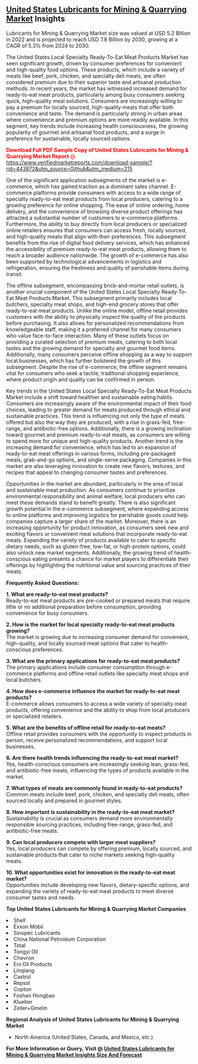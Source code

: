 <h2><a href="https://www.verifiedmarketreports.com/download-sample/?rid=443872&amp;utm_source=Github&amp;utm_medium=215" target="_blank">United States Lubricants for Mining & Quarrying Market</a> Insights</h2><p>Lubricants for Mining & Quarrying Market size was valued at USD 5.2 Billion in 2022 and is projected to reach USD 7.8 Billion by 2030, growing at a CAGR of 5.3% from 2024 to 2030.</p><p><p>The United States Local Specialty Ready-To-Eat Meat Products Market has seen significant growth, driven by consumer preferences for convenient and high-quality food options. These products, which include a variety of meats like beef, pork, chicken, and specialty deli meats, are often considered premium due to their superior taste and artisanal production methods. In recent years, the market has witnessed increased demand for ready-to-eat meat products, particularly among busy consumers seeking quick, high-quality meal solutions. Consumers are increasingly willing to pay a premium for locally sourced, high-quality meats that offer both convenience and taste. The demand is particularly strong in urban areas where convenience and premium options are more readily available. In this segment, key trends include increasing health consciousness, the growing popularity of gourmet and artisanal food products, and a surge in preference for sustainable, locally sourced options. <p><span class=""><span style="color: #ff0000;"><strong>Download Full PDF Sample Copy of United States Lubricants for Mining & Quarrying Market Report</strong> @ </span><a href="https://www.verifiedmarketreports.com/download-sample/?rid=443872&amp;utm_source=Github&amp;utm_medium=215" target="_blank">https://www.verifiedmarketreports.com/download-sample/?rid=443872&amp;utm_source=Github&amp;utm_medium=215</a></span></p></p><p>One of the significant application subsegments of the market is e-commerce, which has gained traction as a dominant sales channel. E-commerce platforms provide consumers with access to a wide range of specialty ready-to-eat meat products from local producers, catering to a growing preference for online shopping. The ease of online ordering, home delivery, and the convenience of browsing diverse product offerings has attracted a substantial number of customers to e-commerce platforms. Furthermore, the ability to buy directly from local producers or specialized online retailers ensures that consumers can access fresh, locally sourced, and high-quality meats that align with their preferences. This subsegment benefits from the rise of digital food delivery services, which has enhanced the accessibility of premium ready-to-eat meat products, allowing them to reach a broader audience nationwide. The growth of e-commerce has also been supported by technological advancements in logistics and refrigeration, ensuring the freshness and quality of perishable items during transit.</p><p>The offline subsegment, encompassing brick-and-mortar retail outlets, is another crucial component of the United States Local Specialty Ready-To-Eat Meat Products Market. This subsegment primarily includes local butchers, specialty meat shops, and high-end grocery stores that offer ready-to-eat meat products. Unlike the online model, offline retail provides customers with the ability to physically inspect the quality of the products before purchasing. It also allows for personalized recommendations from knowledgeable staff, making it a preferred channel for many consumers who value face-to-face interaction. Many of these outlets focus on providing a curated selection of premium meats, catering to both local tastes and the growing demand for specialty and gourmet food items. Additionally, many consumers perceive offline shopping as a way to support local businesses, which has further bolstered the growth of this subsegment. Despite the rise of e-commerce, the offline segment remains vital for consumers who seek a tactile, traditional shopping experience, where product origin and quality can be confirmed in person.</p><p>Key trends in the United States Local Specialty Ready-To-Eat Meat Products Market include a shift toward healthier and sustainable eating habits. Consumers are increasingly aware of the environmental impact of their food choices, leading to greater demand for meats produced through ethical and sustainable practices. This trend is influencing not only the type of meats offered but also the way they are produced, with a rise in grass-fed, free-range, and antibiotic-free options. Additionally, there is a growing inclination toward gourmet and premium ready-to-eat meats, as consumers are willing to spend more for unique and high-quality products. Another trend is the increasing demand for convenience, which has led to an expansion of ready-to-eat meat offerings in various forms, including pre-packaged meals, grab-and-go options, and single-serve packaging. Companies in this market are also leveraging innovation to create new flavors, textures, and recipes that appeal to changing consumer tastes and preferences.</p><p>Opportunities in the market are abundant, particularly in the area of local and sustainable meat production. As consumers continue to prioritize environmental responsibility and animal welfare, local producers who can meet these demands stand to benefit greatly. There is also significant growth potential in the e-commerce subsegment, where expanding access to online platforms and improving logistics for perishable goods could help companies capture a larger share of the market. Moreover, there is an increasing opportunity for product innovation, as consumers seek new and exciting flavors or convenient meal solutions that incorporate ready-to-eat meats. Expanding the variety of products available to cater to specific dietary needs, such as gluten-free, low-fat, or high-protein options, could also unlock new market segments. Additionally, the growing trend of health-conscious eating presents a chance for market players to differentiate their offerings by highlighting the nutritional value and sourcing practices of their meats.</p><p><strong>Frequently Asked Questions:</strong></p><p><strong>1. What are ready-to-eat meat products?</strong><br>Ready-to-eat meat products are pre-cooked or prepared meats that require little or no additional preparation before consumption, providing convenience for busy consumers.</p><p><strong>2. How is the market for local specialty ready-to-eat meat products growing?</strong><br>The market is growing due to increasing consumer demand for convenient, high-quality, and locally sourced meat options that cater to health-conscious preferences.</p><p><strong>3. What are the primary applications for ready-to-eat meat products?</strong><br>The primary applications include consumer consumption through e-commerce platforms and offline retail outlets like specialty meat shops and local butchers.</p><p><strong>4. How does e-commerce influence the market for ready-to-eat meat products?</strong><br>E-commerce allows consumers to access a wide variety of specialty meat products, offering convenience and the ability to shop from local producers or specialized retailers.</p><p><strong>5. What are the benefits of offline retail for ready-to-eat meats?</strong><br>Offline retail provides consumers with the opportunity to inspect products in person, receive personalized recommendations, and support local businesses.</p><p><strong>6. Are there health trends influencing the ready-to-eat meat market?</strong><br>Yes, health-conscious consumers are increasingly seeking lean, grass-fed, and antibiotic-free meats, influencing the types of products available in the market.</p><p><strong>7. What types of meats are commonly found in ready-to-eat products?</strong><br>Common meats include beef, pork, chicken, and specialty deli meats, often sourced locally and prepared in gourmet styles.</p><p><strong>8. How important is sustainability in the ready-to-eat meat market?</strong><br>Sustainability is crucial as consumers demand more environmentally responsible sourcing practices, including free-range, grass-fed, and antibiotic-free meats.</p><p><strong>9. Can local producers compete with larger meat suppliers?</strong><br>Yes, local producers can compete by offering premium, locally sourced, and sustainable products that cater to niche markets seeking high-quality meats.</p><p><strong>10. What opportunities exist for innovation in the ready-to-eat meat market?</strong><br>Opportunities include developing new flavors, dietary-specific options, and expanding the variety of ready-to-eat meat products to meet diverse consumer tastes and needs.</p></p><p><strong>Top United States Lubricants for Mining & Quarrying Market Companies</strong></p><div data-test-id=""><p><li>Shell</li><li> Exxon Mobil</li><li> Sinopec Lubricants</li><li> China National Petroleum Corporation</li><li> Total</li><li> Tongyi Oil</li><li> Chevron</li><li> Eni Oil Products</li><li> Linqiang</li><li> Castrol</li><li> Repsol</li><li> Copton</li><li> Foshan Hongbao</li><li> Klueber</li><li> Zeller+Gmelin</li></p><div><strong>Regional Analysis of&nbsp;United States Lubricants for Mining & Quarrying Market</strong></div><ul><li dir="ltr"><p dir="ltr">North America&nbsp;(United States, Canada, and Mexico, etc.)</p></li></ul><p><strong>For More Information or Query, Visit @&nbsp;</strong><strong><a href="https://www.verifiedmarketreports.com/product/lubricants-for-mining-quarrying-market/?utm_source=Github&amp;utm_medium=215" target="_blank">United States Lubricants for Mining & Quarrying Market Insights Size And Forecast</a></strong></p></div>
